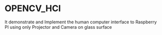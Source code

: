 # OPENCV_HCI
It demonstrate and Implement the human computer interface to Raspberry PI using only Projector and Camera on glass surface  
